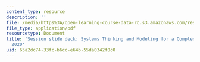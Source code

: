 ```yaml
---
content_type: resource
description: ''
file: /media/https%3A/open-learning-course-data-rc.s3.amazonaws.com/res-15-004-system-dynamics-systems-thinking-and-modeling-for-a-complex-world-january-iap-2020/65a2dc7433fcb6cce64b55da0342f0c0_MITRES15_004IAP20_slides.pdf
file_type: application/pdf
resourcetype: Document
title: 'Session slide deck: Systems Thinking and Modeling for a Complex World - IAP
  2020'
uid: 65a2dc74-33fc-b6cc-e64b-55da0342f0c0
---
```

